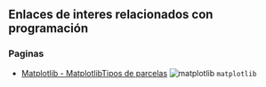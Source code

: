 ## Enlaces de interes relacionados con programación
### **Paginas**
+ [Matplotlib - MatplotlibTipos de parcelas](https://matplotlib.org/stable/plot_types/index.html)
![matplotlib](https://matplotlib.org/stable/_static/logo2.svg)
`matplotlib`
